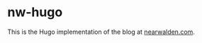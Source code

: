 # nw-hugo

This is the Hugo implementation of the blog at [nearwalden.com](https://nearwalden.com).
